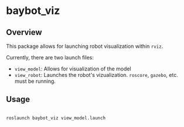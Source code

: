 # baybot_viz

## Overview

This package allows for launching robot visualization within `rviz`.

Currently, there are two launch files:

* `view_model`: Allows for visualization of the model
* `view_robot`: Launches the robot's vizualization. `roscore`, `gazebo`,
  etc. must be running.

## Usage

```bash

roslaunch baybot_viz view_model.launch

```
